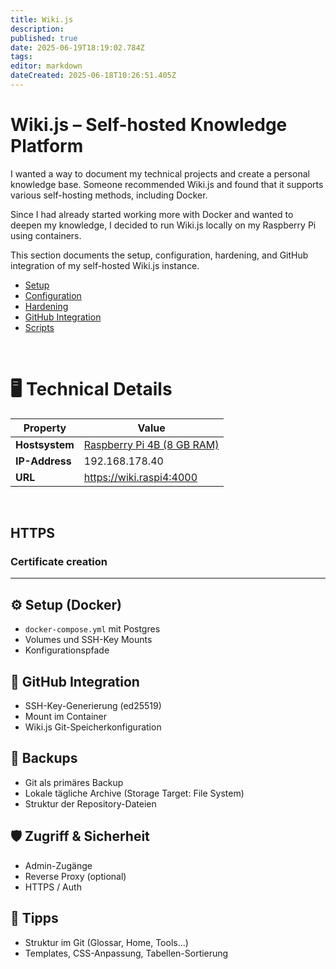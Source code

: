 ```yaml
---
title: Wiki.js
description: 
published: true
date: 2025-06-19T18:19:02.784Z
tags: 
editor: markdown
dateCreated: 2025-06-18T10:26:51.405Z
---
```


# Wiki.js – Self-hosted Knowledge Platform
I wanted a way to document my technical projects and create a personal knowledge base. Someone recommended Wiki.js and found that it supports various self-hosting methods, including Docker.

Since I had already started working more with Docker and wanted to deepen my knowledge, I decided to run Wiki.js locally on my Raspberry Pi using containers.

This section documents the setup, configuration, hardening, and GitHub integration of my self-hosted Wiki.js instance.

- [Setup](/home-lab/Services/Wiki/Setup)
- [Configuration](./Configuration.md)
- [Hardening](./Hardening.md)
- [GitHub Integration](./GitHub_Integration.md)
- [Scripts](./Scripts.md)
<br>

# 🖥️ Technical Details
| Property | Value |
|---|---|
| **Hostsystem** | [Raspberry Pi 4B (8 GB RAM)](/home-lab/Server/raspberrypi)|
| **IP-Address** | 192.168.178.40 |
| **URL** | https://wiki.raspi4:4000 |

<br>




## HTTPS

### Certificate creation



--- 

## ⚙️ Setup (Docker)

- `docker-compose.yml` mit Postgres
- Volumes und SSH-Key Mounts
- Konfigurationspfade

## 🔐 GitHub Integration

- SSH-Key-Generierung (ed25519)
- Mount im Container
- Wiki.js Git-Speicherkonfiguration

## 💾 Backups

- Git als primäres Backup
- Lokale tägliche Archive (Storage Target: File System)
- Struktur der Repository-Dateien

## 🛡️ Zugriff & Sicherheit

- Admin-Zugänge
- Reverse Proxy (optional)
- HTTPS / Auth

## 🧠 Tipps

- Struktur im Git (Glossar, Home, Tools...)
- Templates, CSS-Anpassung, Tabellen-Sortierung

